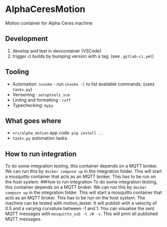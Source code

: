 # AlphaCeresMotion



Motion container for Alpha Ceres machine



## Development


1. develop and test in devcontainer (VSCode)
2. trigger ci builds by bumping version with a tag. (see `.gitlab-ci.yml`)

## Tooling

* Automation: `invoke` - run `invoke -l` to list available commands. (uses `tasks.py`)
* Verisoning : `setuptools_scm`
* Linting and formatting : `ruff`
* Typechecking: `mypy`

## What goes where
* `src/alpha_motion` app code. `pip install .` .
* `tasks.py` automation tasks.

## How to run integration
To do some integration testing, this container depends on a MQTT broker. We can run this by `docker compose up` in the integration folder. This will start a mosquitto container that acts as an MQTT broker. This has to be run on the host system.
##How to run integration
To do some integration testing, this container depends on a MQTT broker. We can run this by `docker compose up` in the integration folder. This will start a mosquitto container that acts as an MQTT broker. This has to be run on the host system.
The machine can be tested with motion_tester. It will publish with a velocity of 0.5 and a varying curvature between -1 and 1.
You can visualise the sent MQTT messages with `mosquitto_sub -t /# -v`. This will print all published MQTT messages.


